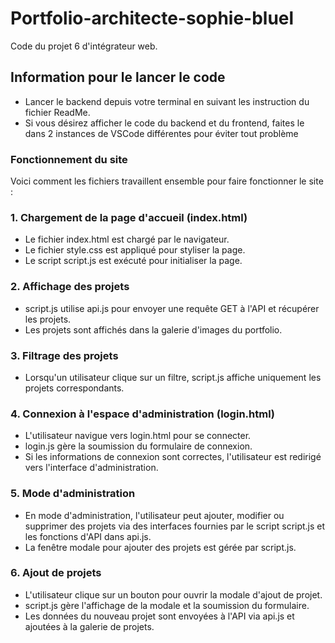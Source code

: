 # Portfolio-architecte-sophie-bluel

Code du projet 6 d'intégrateur web.

## Information pour le lancer le code

 - Lancer le backend depuis votre terminal en suivant les instruction du fichier ReadMe.
 - Si vous désirez afficher le code du backend et du frontend, faites le dans 2 instances de VSCode différentes pour éviter tout problème



### Fonctionnement du site
Voici comment les fichiers travaillent ensemble pour faire fonctionner le site :

### 1. Chargement de la page d'accueil (index.html)
- Le fichier index.html est chargé par le navigateur.
- Le fichier style.css est appliqué pour styliser la page.
- Le script script.js est exécuté pour initialiser la page.

### 2. Affichage des projets
- script.js utilise api.js pour envoyer une requête GET à l'API et récupérer les projets.
- Les projets sont affichés dans la galerie d'images du portfolio.

### 3. Filtrage des projets
- Lorsqu'un utilisateur clique sur un filtre, script.js affiche uniquement les projets correspondants.

### 4. Connexion à l'espace d'administration (login.html)
- L'utilisateur navigue vers login.html pour se connecter.
- login.js gère la soumission du formulaire de connexion.
- Si les informations de connexion sont correctes, l'utilisateur est redirigé vers l'interface d'administration.

### 5. Mode d'administration
- En mode d'administration, l'utilisateur peut ajouter, modifier ou supprimer des projets via des interfaces fournies par le script script.js et les fonctions d'API dans api.js.
- La fenêtre modale pour ajouter des projets est gérée par script.js.

### 6. Ajout de projets
- L'utilisateur clique sur un bouton pour ouvrir la modale d'ajout de projet.
- script.js gère l'affichage de la modale et la soumission du formulaire.
- Les données du nouveau projet sont envoyées à l'API via api.js et ajoutées à la galerie de projets.